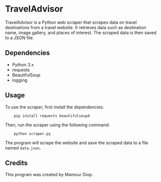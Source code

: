 # TravelAdvisor

TravelAdvisor is a Python web scraper that scrapes data on travel destinations from a travel website. It retrieves data such as destination name, image 
gallery, and places of interest. The scraped data is then saved to a JSON file. 

## Dependencies

- Python 3.x
- requests
- BeautifulSoup
- logging

## Usage

To use the scraper, first install the dependencies:

```
	pip install requests beautifulsoup4
```

Then, run the scraper using the following command:

```
	python scraper.py
```


The program will scrape the website and save the scraped data to a file named `data.json`.

## Credits

This program was created by Mamour Diop.

